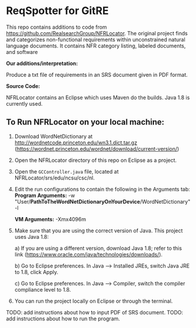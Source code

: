 ReqSpotter for GitRE
==========
This repo contains additions to code from https://github.com/RealsearchGroup/NFRLocator. 
The original project finds and categorizes non-functional requirements within unconstrained natural language documents. It contains NFR category listing, labeled documents, and software

**Our additions/interpretation:**

Produce a txt file of requirements in an SRS document given in PDF format. 

**Source Code:**

NFRLocator contains an Eclipse which uses Maven do the builds.  Java 1.8 is currently used.

## To Run NFRLocator on your local machine: ##

1. Download WordNetDictionary at http://wordnetcode.princeton.edu/wn3.1.dict.tar.gz (https://wordnet.princeton.edu/wordnet/download/current-version/)
2. Open the NFRLocator directory of this repo on Eclipse as a project. 
3. Open the `GCController.java` file, located at NFRLocator/srs/edu/ncsu/csc/nl.
4. Edit the run configurations to contain the following in the Arguments tab:
    **Program Arguments:** -w "User/**PathToTheWordNetDictionaryOnYourDevice**/WordNetDictionary" -l
    
    **VM Arguments:** -Xmx4096m  
    
4. Make sure that you are using the correct version of Java. This project uses Java 1.8:
    
    a) If you are using a different version, download Java 1.8; refer to this link (https://www.oracle.com/java/technologies/downloads/).
    
    b) Go to Eclipse preferences. In Java --> Installed JREs, switch Java JRE to 1.8, click Apply.
    
    c) Go to Eclipse preferences. In Java --> Compiler, switch the compiler compliance level to 1.8.
    
5. You can run the project locally on Eclipse or through the terminal.

TODO: add instructions about how to input PDF of SRS document.
TODO: add instructions about how to run the program.
